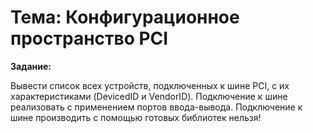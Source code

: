 # Тема: Конфигурационное пространство PCI

**Задание:**

Вывести список всех устройств, подключенных к шине PCI, с их  характеристиками
(DevicedID и VendorID). Подключение к шине реализовать с применением портов
ввода-вывода. Подключение к шине производить с помощью готовых библиотек нельзя!
